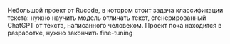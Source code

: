 Небольшой проект от Rucode, в котором стоит задача классификации текста: нужно научить модель отличать текст, сгенерированный ChatGPT от текста, написанного человеком. Проект пока находится в разработке, нужно закончить fine-tuning
